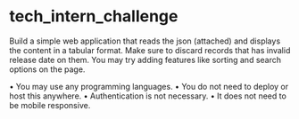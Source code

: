 # tech_intern_challenge

Build a simple web application that reads the json (attached) and displays the content in a tabular format. Make sure to discard records that has invalid release date on them. You may try adding features like sorting and search options on the page. 

•	You may use any programming languages.
•	You do not need to deploy or host this anywhere.
•	Authentication is not necessary.
•	It does not need to be mobile responsive.
